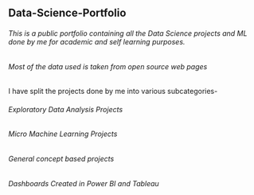 ## Data-Science-Portfolio
###### This is a public portfolio containing all the Data Science projects and ML done by me for academic and self learning purposes.
###### Most of the data used is taken from open source web pages

I have split the projects done by me into various subcategories-

###### Exploratory Data Analysis Projects



###### Micro Machine Learning Projects



###### General concept based projects



###### Dashboards Created in Power BI and Tableau


